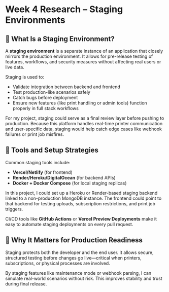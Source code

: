 # Week 4 Research – Staging Environments

## 🚀 What Is a Staging Environment?

A **staging environment** is a separate instance of an application that closely mirrors the production environment. It allows for pre-release testing of features, workflows, and security measures without affecting real users or live data.

Staging is used to:

- Validate integration between backend and frontend
- Test production-like scenarios safely
- Catch bugs before deployment
- Ensure new features (like print handling or admin tools) function properly in full stack workflows

For my project, staging could serve as a final review layer before pushing to production. Because this platform handles real-time printer communication and user-specific data, staging would help catch edge cases like webhook failures or print job misfires.

## 🧰 Tools and Setup Strategies

Common staging tools include:

- **Vercel/Netlify** (for frontend)
- **Render/Heroku/DigitalOcean** (for backend APIs)
- **Docker + Docker Compose** (for local staging replicas)

In this project, I could set up a Heroku or Render-based staging backend linked to a non-production MongoDB instance. The frontend could point to that backend for testing uploads, subscription restrictions, and print job triggers.

CI/CD tools like **GitHub Actions** or **Vercel Preview Deployments** make it easy to automate staging deployments on every pull request.

## 🔐 Why It Matters for Production Readiness

Staging protects both the developer and the end user. It allows secure, structured testing before changes go live—critical when printers, subscriptions, or physical processes are involved.

By staging features like maintenance mode or webhook parsing, I can simulate real-world scenarios without risk. This improves stability and trust during final release.
